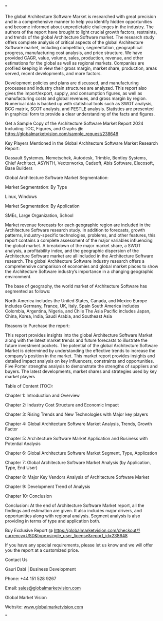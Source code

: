 "

The global Architecture Software Market is researched with great precision and in a comprehensive manner to help you identify hidden opportunities and become informed about unpredictable challenges in the industry. The authors of the report have brought to light crucial growth factors, restraints, and trends of the global Architecture Software market. The research study offers complete analysis of critical aspects of the global Architecture Software market, including competition, segmentation, geographical progress, manufacturing cost analysis, and price structure. We have provided CAGR, value, volume, sales, production, revenue, and other estimations for the global as well as regional markets. Companies are profiled keeping in view their gross margin, market share, production, areas served, recent developments, and more factors.

Development policies and plans are discussed, and manufacturing processes and industry chain structures are analyzed. This report also gives the import/export, supply, and consumption figures, as well as manufacturing costs and global revenues, and gross margin by region. Numerical data is backed up with statistical tools such as SWOT analysis, BCG matrix, SCOT analysis, and PESTLE analysis. Statistics are presented in graphical form to provide a clear understanding of the facts and figures.

Get a Sample Copy of the Architecture Software Market Report 2024 Including TOC, Figures, and Graphs @: https://globalmarketvision.com/sample_request/238648

Key Players Mentioned in the Global Architecture Software Market Research Report:

Dassault Systemes, Nemetschek, Autodesk, Trimble, Bentley Systems, Chief Architect, ASYNTH, Vectorworks, Cadsoft, Abis Software, Elecosoft, Base Builders

Global Architecture Software Market Segmentation:

Market Segmentation: By Type

Linux, Windows

Market Segmentation: By Application

SMEs, Large Organization, School

Market revenue forecasts for each geographic region are included in the Architecture Software research study. In addition to forecasts, growth patterns, industry-specific technologies, problems, and other features, this report contains a complete assessment of the major variables influencing the global market. A breakdown of the major market share, a SWOT analysis, a profitability index, and the geographic dispersion of the Architecture Software market are all included in the Architecture Software research. The global Architecture Software industry research offers a comprehensive comparison of economies and global market places to show the Architecture Software industry’s importance in a changing geographic environment.

The base of geography, the world market of Architecture Software has segmented as follows:

North America includes the United States, Canada, and Mexico
Europe includes Germany, France, UK, Italy, Spain
South America includes Colombia, Argentina, Nigeria, and Chile
The Asia Pacific includes Japan, China, Korea, India, Saudi Arabia, and Southeast Asia

Reasons to Purchase the report:

This report provides insights into the global Architecture Software Market along with the latest market trends and future forecasts to illustrate the future investment pockets.
The potential of the global Architecture Software Market is determined by understanding the effective trends to increase the company’s position in the market.
This market report provides insights and detailed impact analysis on key influencers, constraints and opportunities.
Five Porter strengths analysis to demonstrate the strengths of suppliers and buyers.
The latest developments, market shares and strategies used by key market players

Table of Content (TOC):

Chapter 1: Introduction and Overview

Chapter 2: Industry Cost Structure and Economic Impact

Chapter 3: Rising Trends and New Technologies with Major key players

Chapter 4: Global Architecture Software Market Analysis, Trends, Growth Factor

Chapter 5: Architecture Software Market Application and Business with Potential Analysis

Chapter 6: Global Architecture Software Market Segment, Type, Application

Chapter 7: Global Architecture Software Market Analysis (by Application, Type, End User)

Chapter 8: Major Key Vendors Analysis of Architecture Software Market

Chapter 9: Development Trend of Analysis

Chapter 10: Conclusion

Conclusion: At the end of Architecture Software Market report, all the findings and estimation are given. It also includes major drivers, and opportunities along with regional analysis. Segment analysis is also providing in terms of type and application both.

Buy Exclusive Report @ https://globalmarketvision.com/checkout/?currency=USD&type=single_user_license&report_id=238648


If you have any special requirements, please let us know and we will offer you the report at a customized price.

Contact Us

Gauri Dabi | Business Development

Phone: +44 151 528 9267

Email: sales@globalmarketvision.com

Global Market Vision

Website: www.globalmarketvision.com

"
